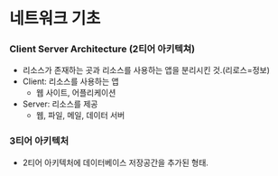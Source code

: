 # 네트워크 기초

### Client Server Architecture (2티어 아키텍쳐)
- 리소스가 존재하는 곳과 리소스를 사용하는 앱을 분리시킨 것.(리로스=정보)
- Client: 리소스를 사용하는 앱
  - 웹 사이트, 어플리케이션
- Server: 리소스를 제공
  - 웹, 파일, 메일, 데이터 서버

### 3티어 아키텍처
- 2티어 아키텍처에 데이터베이스 저장공간을 추가된 형태.

